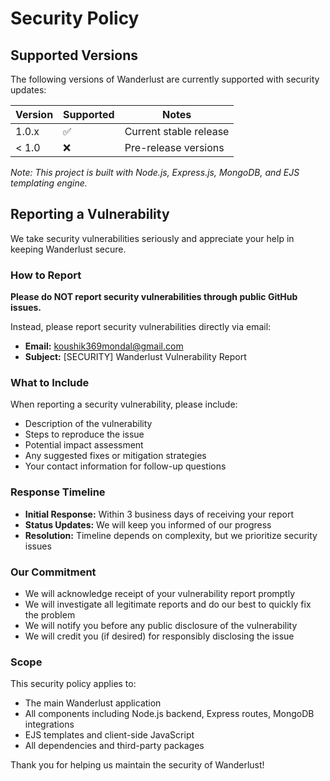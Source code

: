 # Security Policy

## Supported Versions

The following versions of Wanderlust are currently supported with security updates:

| Version | Supported          | Notes                  |
| ------- | ------------------ | ---------------------- |
| 1.0.x   | :white_check_mark: | Current stable release |
| < 1.0   | :x:                | Pre-release versions   |

_Note: This project is built with Node.js, Express.js, MongoDB, and EJS templating engine._

## Reporting a Vulnerability

We take security vulnerabilities seriously and appreciate your help in keeping Wanderlust secure.

### How to Report

**Please do NOT report security vulnerabilities through public GitHub issues.**

Instead, please report security vulnerabilities directly via email:

- **Email:** koushik369mondal@gmail.com
- **Subject:** [SECURITY] Wanderlust Vulnerability Report

### What to Include

When reporting a security vulnerability, please include:

- Description of the vulnerability
- Steps to reproduce the issue
- Potential impact assessment
- Any suggested fixes or mitigation strategies
- Your contact information for follow-up questions

### Response Timeline

- **Initial Response:** Within 3 business days of receiving your report
- **Status Updates:** We will keep you informed of our progress
- **Resolution:** Timeline depends on complexity, but we prioritize security issues

### Our Commitment

- We will acknowledge receipt of your vulnerability report promptly
- We will investigate all legitimate reports and do our best to quickly fix the problem
- We will notify you before any public disclosure of the vulnerability
- We will credit you (if desired) for responsibly disclosing the issue

### Scope

This security policy applies to:

- The main Wanderlust application
- All components including Node.js backend, Express routes, MongoDB integrations
- EJS templates and client-side JavaScript
- All dependencies and third-party packages

Thank you for helping us maintain the security of Wanderlust!
